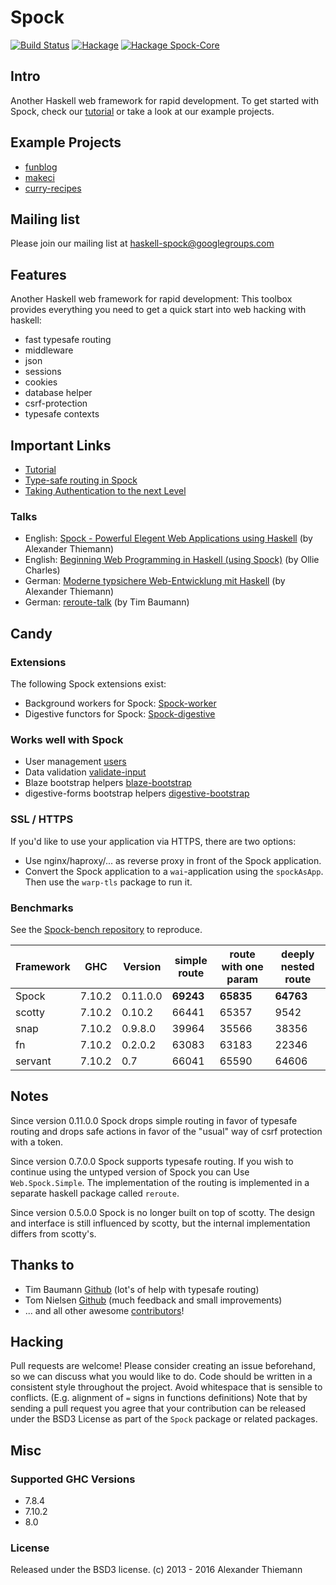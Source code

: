 Spock
=====

[![Build Status](https://travis-ci.org/agrafix/Spock.svg)](https://travis-ci.org/agrafix/Spock)
[![Hackage](https://img.shields.io/hackage/v/Spock.svg)](http://hackage.haskell.org/package/Spock)
[![Hackage Spock-Core](https://img.shields.io/hackage/v/Spock-core.svg)](http://hackage.haskell.org/package/Spock-core)

## Intro

Another Haskell web framework for rapid development. To get started with Spock, check our [tutorial](https://www.spock.li/tutorial/)
or take a look at our example projects.

## Example Projects

* [funblog](https://github.com/agrafix/funblog)
* [makeci](https://github.com/openbrainsrc/makeci)
* [curry-recipes](https://github.com/timjb/reroute-talk/tree/06574561918b50c1809f1e24ec7faeff731fddcf/curry-recipes)

## Mailing list

Please join our mailing list at haskell-spock@googlegroups.com

## Features

Another Haskell web framework for rapid development: This toolbox provides
everything you need to get a quick start into web hacking with haskell:

* fast typesafe routing
* middleware
* json
* sessions
* cookies
* database helper
* csrf-protection
* typesafe contexts

## Important Links

* [Tutorial](https://www.spock.li/tutorial/)
* [Type-safe routing in Spock](https://www.spock.li/2015/04/19/type-safe_routing.html)
* [Taking Authentication to the next Level](https://www.spock.li/2015/08/23/taking_authentication_to_the_next_level.html)

### Talks

* English: [Spock - Powerful Elegent Web Applications using Haskell](https://www.youtube.com/watch?v=kNqsOBrCbLo) (by Alexander Thiemann)
* English: [Beginning Web Programming in Haskell (using Spock)](https://www.youtube.com/watch?v=GobPiGL9jJ4) (by Ollie Charles)
* German: [Moderne typsichere Web-Entwicklung mit Haskell](https://dl.dropboxusercontent.com/u/15078797/talks/typesafe-webdev-2015.pdf) (by Alexander Thiemann)
* German: [reroute-talk](https://github.com/timjb/reroute-talk) (by Tim Baumann)

## Candy

### Extensions

The following Spock extensions exist:

* Background workers for Spock: [Spock-worker](http://hackage.haskell.org/package/Spock-worker)
* Digestive functors for Spock: [Spock-digestive](http://hackage.haskell.org/package/Spock-digestive)

### Works well with Spock

* User management [users](http://hackage.haskell.org/package/users)
* Data validation [validate-input](http://hackage.haskell.org/package/validate-input)
* Blaze bootstrap helpers [blaze-bootstrap](http://hackage.haskell.org/package/blaze-bootstrap)
* digestive-forms bootstrap helpers [digestive-bootstrap](http://hackage.haskell.org/package/digestive-bootstrap)

### SSL / HTTPS

If you'd like to use your application via HTTPS, there are two options:

* Use nginx/haproxy/... as reverse proxy in front of the Spock application.
* Convert the Spock application to a `wai`-application using the `spockAsApp`. Then use the `warp-tls` package to run it.

### Benchmarks

See the [Spock-bench repository](https://github.com/agrafix/Spock-bench) to reproduce.

| Framework | GHC    | Version  | simple route              | route with one param      | deeply nested route |
|-----------|--------|----------|---------------------------|---------------------------|---------------------|
| Spock     | 7.10.2 | 0.11.0.0 | **69243**                 | **65835**                 | **64763**           |
| scotty    | 7.10.2 | 0.10.2   | 66441                     | 65357                     | 9542                |
| snap      | 7.10.2 | 0.9.8.0  | 39964                     | 35566                     | 38356               |
| fn        | 7.10.2 | 0.2.0.2  | 63083                     | 63183                     | 22346               |
| servant   | 7.10.2 | 0.7      | 66041                     | 65590                     | 64606               |

## Notes

Since version 0.11.0.0 Spock drops simple routing in favor of typesafe routing and drops safe actions in favor of the "usual" way of csrf protection with a token.

Since version 0.7.0.0 Spock supports typesafe routing. If you wish to continue using the untyped version of Spock you can Use `Web.Spock.Simple`. The implementation of the routing is implemented in a separate haskell package called `reroute`.

Since version 0.5.0.0 Spock is no longer built on top of scotty. The
design and interface is still influenced by scotty, but the internal
implementation differs from scotty's.

## Thanks to

* Tim Baumann [Github](https://github.com/timjb) (lot's of help with typesafe routing)
* Tom Nielsen [Github](https://github.com/glutamate)  (much feedback and small improvements)
* ... and all other awesome [contributors](https://github.com/agrafix/Spock/graphs/contributors)!

## Hacking

Pull requests are welcome! Please consider creating an issue beforehand, so we can discuss what you would like to do. Code should be written in a consistent style throughout the project. Avoid whitespace that is sensible to conflicts. (E.g. alignment of `=` signs in functions definitions) Note that by sending a pull request you agree that your contribution can be released under the BSD3 License as part of the `Spock` package or related packages.


## Misc

### Supported GHC Versions

* 7.8.4
* 7.10.2
* 8.0

### License

Released under the BSD3 license.
(c) 2013 - 2016 Alexander Thiemann

